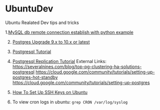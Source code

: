 # UbuntuDev
Ubuntu Realated Dev tips and tricks

1.<a href="https://github.com/hari4274/UbuntuDev/blob/master/mysql%20db%20remote%20connection%20establish%20with%20python%20example.txt" target="_new">MySQL db remote connection establish with python example</a>

2. <a href="https://github.com/hari4274/UbuntuDev/blob/master/Postgres_upgrade_9.x%20to%2010.x.md" target="_new">Postgres Upgrade 9.x to 10.x or latest</a>

3. <a href="https://www.systemcodegeeks.com/databases/postgresql/postgresql-database-tutorial/" target="_new">Postgresql Tutorial</a>

4. <a href="https://www.systemcodegeeks.com/databases/postgresql/postgresql-hot-standby-database-replication/" target="_new">Postgresql Replication Tutorial</a>
    External Links:
          https://severalnines.com/blog/top-pg-clustering-ha-solutions-postgresql
          https://cloud.google.com/community/tutorials/setting-up-postgres-hot-standby
          https://cloud.google.com/community/tutorials/setting-up-postgres
5. <a href="rsync_ssh_copy_commands.sh" target="_new">How To Set Up SSH Keys on Ubuntu</a>

6. To view cron logs in ubuntu:
    `grep CRON /var/log/syslog`
